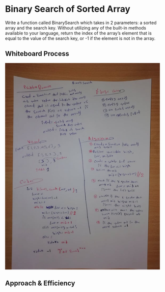 # Binary Search of Sorted Array
Write a function called BinarySearch which takes in 2 parameters: a sorted array and the search key. Without utilizing any of the built-in methods available to your language, return the index of the array’s element that is equal to the value of the search key, or -1 if the element is not in the array.

## Whiteboard Process
![array-binary-search](assets/array-binary-search.jpg)

## Approach & Efficiency
<!-- What approach did you take? Discuss Why. What is the Big O space/time for this approach? -->
